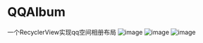 # QQAlbum

一个RecyclerView实现qq空间相册布局
![image](https://github.com/forvv231/QQAlbum/blob/master/screenshot/QQ空间相册效果图.png)
![image](https://github.com/forvv231/QQAlbum/blob/master/screenshot/效果图1.png)
![image](https://github.com/forvv231/QQAlbum/blob/master/screenshot/img1.png)